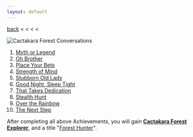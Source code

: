 ```yaml
---
layout: default
---
```


[back](../) < < < <

![Cactakara Forest Conversations](cactakara-forest-conversations.jpg)

1. [Myth or Legend](https://youtu.be/L9iE1TMO_SA)
2. [Oh Brother](https://youtu.be/P92mSSYlfvM)
3. [Place Your Bets](https://youtu.be/M_8608w4kv8)
4. [Strength of Mind](https://youtu.be/kN_dlLzW6pg)
5. [Stubborn Old Lady](https://youtu.be/3kf-PObcbNI)
6. [Good Night, Sleep Tight](https://youtu.be/Wj0wF5GLvL8)
7. [That Takes Dedication](https://youtu.be/2N1LjhFzE1k)
8. [Stealth Hunt](https://youtu.be/StMhmrkLNb4)
9. [Over the Rainbow](https://youtu.be/3zFXagfJfDA)
10. [The Next Step](https://youtu.be/WlBhTiklykU)

After completing all above Achievements, you will gain [**Cactakara Forest Explorer**](https://www.aurakingdom-db.com/achievement/207-cactakara-forest-explorer), and a title "[Forest Hunter](https://www.aurakingdom-db.com/title/14-forest-hunter)".
